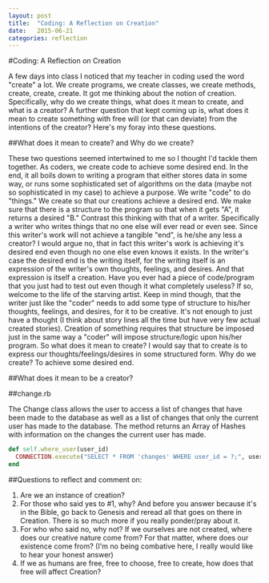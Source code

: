 ```yaml
---
layout: post
title:  "Coding: A Reflection on Creation"
date:   2015-06-21
categories: reflection
---
```


#Coding: A Reflection on Creation

A few days into class I noticed that my teacher in coding used the word "create" a lot.  We create programs, we create classes, we create methods, create, create, create.  It got me thinking about the notion of creation.  Specifically, why do we create things, what does it mean to create, and what is a creator?  A further question that kept coming up is, what does it mean to create something with free will (or that can deviate) from the intentions of the creator?  Here's my foray into these questions.

##What does it mean to create? and Why do we create?

These two questions seemed intertwined to me so I thought I'd tackle them together.  As coders, we create code to achieve some desired end.  In the end, it all boils down to writing a program that either stores data in some way, or runs some sophisticated set of algorithms on the data (maybe not so sophisticated in my case) to achieve a purpose.  We write "code" to do "things." We create so that our creations achieve a desired end.  We make sure that there is a structure to the program so that when it gets "A", it returns a desired "B."  Contrast this thinking with that of a writer.  Specifically a writer who writes things that no one else will ever read or even see.  Since this writer's work will not achieve a tangible "end", is he/she any less a creator?  I would argue no, that in fact this writer's work is achieving it's desired end even though no one else even knows it exists.  In the writer's case the desired end is the writing itself, for the writing itself is an expression of the writer's own thoughts, feelings, and desires.  And that expression is itself a creation.  Have you ever had a piece of code/program that you just had to test out even though it what completely useless?  If so, welcome to the life of the starving artist.  Keep in mind though, that the writer just like the "coder" needs to add some type of structure to his/her thoughts, feelings, and desires, for it to be creative.  It's not enough to just have a thought (I think about story lines all the time but have very few actual created stories).  Creation of something requires that structure be imposed just in the same way a "coder" will impose structure/logic upon his/her program.  So what does it mean to create?  I would say that to create is to express our thoughts/feelings/desires in some structured form.  Why do we create?  To achieve some desired end.

##What does it mean to be a creator?



##change.rb

The Change class allows the user to access a list of changes that have been made to the database as well as a list of changes that only the current user has made to the database.  The method returns an Array of Hashes with information on the changes the current user has made.

```ruby
def self.where_user(user_id)
  CONNECTION.execute("SELECT * FROM 'changes' WHERE user_id = ?;", user_id)
end
```

##Questions to reflect and comment on:
1.  Are we an instance of creation?
2.  For those who said yes to #1, why?  And before you answer because it's in the Bible, go back to Genesis and reread all that goes on there in Creation.  There is so much more if you really ponder/pray about it.
3.  For who who said no, why not?  If we ourselves are not created, where does our creative nature come from?  For that matter, where does our existence come from?  (I'm no being combative here, I really would like to hear your honest answer)
4.  If we as humans are free, free to choose, free to create, how does that free will affect Creation? 
